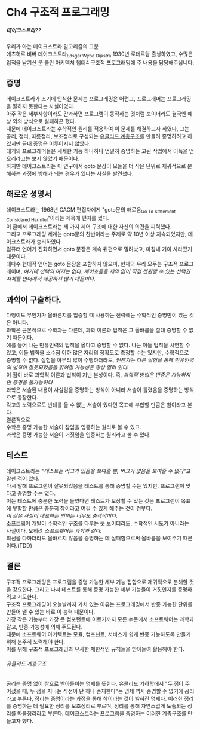 # Ch4 구조적 프로그래밍

##### 데이크스트라??
우리가 아는 데이크스트라 알고리즘의 그분  
에츠허르 비버 데이크스트라<sub>Edsger Wybe Dijkstra</sub> 1930년 로테르담 출생하였고, 수많은 업적을 남기신 분
클린 아키텍처 챕터4 구조적 프로그래밍에 주 내용을 담당해주십니다.  

## 증명
데이크스트라가 초기에 인식한 문제는 프로그래밍은 어렵고, 프로그래머는 프로그래밍을 잘하지 못한다는 사실이었다.  
아주 작은 세부사항이라도 간과하면 프로그램이 동작하는 것처럼 보이더라도 결국엔 예상 외의 방식으로 실패하곤 했다.  
때문에 데이크스트라는 수학적인 원리를 적용하여 이 문제를 해결하고자 하였다, 그는 공리, 정리, 따름정리, 보조정리로 구성되는 [유클리드 계층구조](#유클리드-계층구조)를 만들려 증명하려고 하였지만 끝내 증명은 이루어지지 않았다.  
대개의 프로그래머들은 세세한 기능 하나하나 엄밀히 증명하는 고된 작업에서 이득을 얻으리라고는 보지 않았기 때문이다.  
하지만 데이크스트라는 이 연구에서 goto 문장이 모듈을 더 작은 단위로 재귀적으로 분해하는 과정에 방해가 되는 경우가 있다는 사실을 발견했다.  

## 해로운 성명서
데이크스트라는 1968년 CACM 편집자에게 "goto문의 해로움<sub>Go To Statement Considered Harmful</sub>"이라는 제목에 편지를 썼다.  
이 글에서 데이크스트라는 세 가지 제어 구조에 대한 자신의 의견을 피력했다.  
그리고 프로그래밍 세계는 goto문의 찬반이라는 주제로 약 10년 이상 지속되었지만, 데이크스트라가 승리하였다.  
컴퓨터 언어가 진화하면서 goto 문장은 계속 뒤편으로 밀려났고, 마침내 거이 사라졌기 때문이다.  
대다수 현대적 언어는 goto 문장을 포함하지 않으며, 현재의 우리 모두는 구조적 프로그래이며, *여기에 선택의 여지는 없다. 제어흐름을 제약 없이 직접 전환할 수 있는 선택권 자체를 언어에서 제공하지 않기 대문이다.*  

## 과학이 구출하다.
다행이도 무언가가 올바른지를 입증할 때 사용하는 전략에는 수학적인 증명만이 있는 것은 아니다.  
과학은 근본적으로 수학과는 다른데, 과학 이론과 법칙은 그 올바름을 절대 증명할 수 없기 때문이다.  
예를 들어 나는 만유인력의 법칙을 옳다고 증명할 수 없다. 나는 이들 법칙을 시연할 수 있고, 이들 법칙을 소수점 이하 많은 자리의 정확도로 측정할 수는 있지만, 수학적으로 증명할 수 없다. 실험을 아무리 많이 수행하더라도, *언젠가는 다른 실험을 통해 만유인력의 법칙이 잘못되었음을 밝혀질 가능성은 항상 열려 있다.*  
이 점이 바로 과학적 이론과 법칙이 지닌 본성이다. 즉, *과학적 방법은 반증은 가능하지만 증명을 불가능하다.*  
과학은 서술된 내용이 사실임을 증명하는 방식이 아니라 서술이 틀렸음을 증명하는 방식으로 동장한다.  
각고의 노력으로도 반례를 들 수 없는 서술이 있다면 목표에 부합할 만큼은 참이라고 본다.  
결론적으로  
수학은 증명 가능한 서술이 참임을 입증하는 원리로 볼 수 있고.  
과학은 증명 가능한 서술이 거짓임을 입증하는 원리라고 볼 수 있다.  

## 테스트
데이크스트라는 "*테스트는 버그가 있음을 보여줄 뿐, 버그가 없음을 보여줄 수 없다*"고 말한 적이 있다.  
다시 말해 프로그램이 잘못되었음을 테스트를 통해 증명할 수는 있지만, 프로그램이 맞다고 증명할 수는 없다.  
이는 테스트에 충분한 노력을 들였다면 테스트가 보장할 수 있는 것은 프로그램이 목표에 부합할 만큼은 충분히 참이라고 여길 수 있게 해주는 것이 전부다.  
*이 같은 사실이 내포하는 의미는 너무도 충격적이다.*  
소프트웨어 개발이 수학적인 구조를 다루는 듯 보이더라도, 수학적인 시도가 아니라는 사실이다. 오히려 *소프트웨어는 과학과 같다.*  
최선을 다하더라도 올바르지 않음을 증명하는 데 실패함으로써 올바름을 보여주기 때문이다.(TDD)  

## 결론
구조적 프로그래밍은 프로그램을 증명 가능한 세부 기능 집합으로 재귀적으로 분해할 것을 강요한다. 그리고 나서 테스트를 통해 증명 가능한 세부 기능들이 거짓인지를 증명하려고 시도한다.  
구조적 프로그래밍이 오늘날까지 가치 있는 이유는 프로그래밍에서 반증 가능한 단위를 만들어 낼 수 있는 바로 이 능력 때문이다.  
가장 작은 기능부터 가장 큰 컴포턴트에 이르기까지 모든 수준에서 소프트웨어는 과학과 같고, 반증 가능성에 의해 주도된다.  
때문에 소프트웨어 아키텍트는 모듈, 컴포넌트, 서비스가 쉽게 반증 가능하도록 만들기 위해 분주히 노력해야 한다.  
이를 위해 구조적 프로그래밍과 유사한 제한적인 규칙들을 받아들여 활용해야 한다.  


###### 유클리드 계층구조
공리는 증명 없이 참으로 받아들이는 명제를 뜻한다. 유클리드 기하학에서 "두 점이 주어졌을 때, 두 점을 지나는 직선이 단 하나 존재한다"는 명제 역시 증명할 수 없기에 공리라고 부른다, 정리는 증명이라는 과정을 통해 참이라는 것이 밝혀진 명제다. 이러한 정리를 증명하는 데 필요한 정리를 보조정리로 부르며, 정리를 통해 자연스럽게 도출되는 정리를 따름정리라고 부른다. 데이크스트라는 프로그램을 증명하는 이러한 계층구조를 만들고자 했다.
